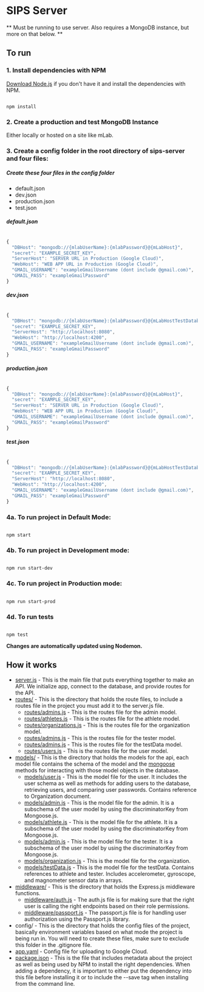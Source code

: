 # SIPS Server #

** Must be running to use server. Also requires a MongoDB instance, but more on that below. **

## To run ##

### 1. Install dependencies with NPM ###

[Download Node.js](https://nodejs.org/en/download/) if you don't have it and install the dependencies with NPM.

```command prompt

npm install
```

### 2. Create a production and test MongoDB Instance ###

Either locally or hosted on a site like mLab.

### 3. Create a config folder in the root directory of sips-server and four files:

##### Create these four files in the config folder
* default.json
* dev.json
* production.json
* test.json


##### default.json
```javascript

{
  "DBHost": "mongodb://{mlabUserName}:{mlabPassword}@{mLabHost}",
  "secret": "EXAMPLE_SECRET_KEY",
  "ServerHost": "SERVER URL in Production (Google Cloud)",
  "WebHost": "WEB APP URL in Production (Google Cloud)",
  "GMAIL_USERNAME": "exampleGmailUsername (dont include @gmail.com)",
  "GMAIL_PASS": "exampleGmailPassword"
}
```

##### dev.json
```javascript

{
  "DBHost": "mongodb://{mlabUserName}:{mlabPassword}@{mLabHostTestDatabase}",
  "secret": "EXAMPLE_SECRET_KEY",
  "ServerHost": "http://localhost:8080",
  "WebHost": "http://localhost:4200",
  "GMAIL_USERNAME": "exampleGmailUsername (dont include @gmail.com)",
  "GMAIL_PASS": "exampleGmailPassword"
}
```

##### production.json
```javascript

{
  "DBHost": "mongodb://{mlabUserName}:{mlabPassword}@{mLabHost}",
  "secret": "EXAMPLE_SECRET_KEY",
  "ServerHost": "SERVER URL in Production (Google Cloud)",
  "WebHost": "WEB APP URL in Production (Google Cloud)",
  "GMAIL_USERNAME": "exampleGmailUsername (dont include @gmail.com)",
  "GMAIL_PASS": "exampleGmailPassword"
}
```
##### test.json
```javascript

{
  "DBHost": "mongodb://{mlabUserName}:{mlabPassword}@{mLabHostTestDatabase}",
  "secret": "EXAMPLE_SECRET_KEY",
  "ServerHost": "http://localhost:8080",
  "WebHost": "http://localhost:4200",
  "GMAIL_USERNAME": "exampleGmailUsername (dont include @gmail.com)",
  "GMAIL_PASS": "exampleGmailPassword"
}
```


### 4a. To run project in Default Mode:

```command prompt

npm start
```

### 4b. To run project in Development mode:

```command prompt

npm run start-dev
```

### 4c. To run project in Production mode:

```command prompt

npm run start-prod
```

### 4d. To run tests

```command prompt

npm test
```


__Changes are automatically updated using Nodemon.__

## How it works ##

* [server.js](sips-server/server.js) - This is the main file that puts everything together to make an API. We initialize app, connect to the database, and provide routes for the API.
* [routes/](sips-server/routes) - This is the directory that holds the route files, to include a routes file in the project you must add it to the server.js file.
  * [routes/admins.js](sips-server/routes/admins.js) - This is the routes file for the admin model.
  * [routes/athletes.js](sips-server/routes/athletes.js) - This is the routes file for the athlete model.
  * [routes/organizations.js](sips-server/routes/organizations.js) - This is the routes file for the organization model.
  * [routes/admins.js](sips-server/routes/testers.js) - This is the routes file for the tester model.
  * [routes/admins.js](sips-server/routes/testingData.js) - This is the routes file for the testData model.
  * [routes/users.js](sips-server/routes/users.js) - This is the routes file for the user model.
* [models/](sips-server/models) - This is the directory that holds the models for the api, each model file contains the schema of the model and the [mongoose](http://mongoosejs.com/) methods for interacting with those model objects in the database.
  * [models/user.js](sips-server/models/user.js) - This is the model file for the user. It includes the user schema as well as methods for adding users to the database, retrieving users, and comparing user passwords. Contains reference to Organization document.
  * [models/admin.js](sips-server/models/admin.js) - This is the model file for the admin. It is a subschema of the user model by using the discriminatorKey from Mongoose.js.
  * [models/athlete.js](sips-server/models/athlete.js) - This is the model file for the athlete. It is a subschema of the user model by using the discriminatorKey from Mongoose.js.
  * [models/admin.js](sips-server/models/tester.js) - This is the model file for the tester. It is a subschema of the user model by using the discriminatorKey from Mongoose.js.
  * [models/organization.js](sips-server/models/organization.js) - This is the model file for the organization.
  * [models/testData.js](sips-server/models/testData.js) - This is the model file for the testData. Contains references to athlete and tester. Includes accelerometer, gyroscope, and magnometer sensor data in arrays.
* [middleware/](sips-server/middleware) - This is the directory that holds the Express.js middleware functions.
  * [middleware/auth.js](sips-server/middleware/auth.js) - The auth.js file is for making sure that the right user is calling the right endpoints based on their role permissions.
  * [middleware/passport.js](sips-server/middleware/passport.js) - The passport.js file is for handling user authorization using the Passport.js library.
* config/ - This is the directory that holds the config files of the project, basically environment variables based on what mode the project is being run in. You will need to create these files, make sure to exclude this folder in the .gitignore file.
* [app.yaml](sips-server/app.yaml) - Config file for uploading to Google Cloud.
* [package.json](sips-server/package.json) - This is the file that includes metadata about the project as well as being used by NPM to install the right dependencies. When adding a dependency, it is important to either put the dependency into this file before installing it or to include the --save tag when installing from the command line.
